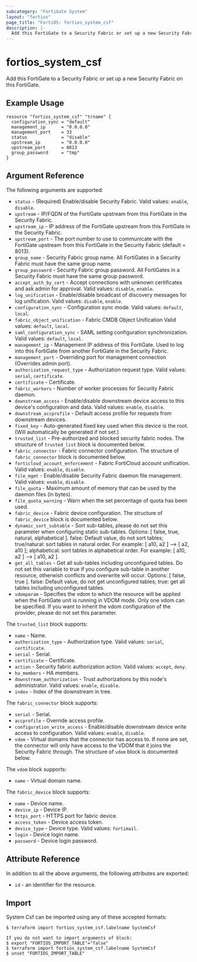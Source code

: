 ```yaml
---
subcategory: "FortiGate System"
layout: "fortios"
page_title: "FortiOS: fortios_system_csf"
description: |-
  Add this FortiGate to a Security Fabric or set up a new Security Fabric on this FortiGate.
---
```


# fortios_system_csf
Add this FortiGate to a Security Fabric or set up a new Security Fabric on this FortiGate.

## Example Usage

```hcl
resource "fortios_system_csf" "trname" {
  configuration_sync = "default"
  management_ip      = "0.0.0.0"
  management_port    = 33
  status             = "disable"
  upstream_ip        = "0.0.0.0"
  upstream_port      = 8013
  group_password     = "tmp"
}
```

## Argument Reference

The following arguments are supported:

* `status` - (Required) Enable/disable Security Fabric. Valid values: `enable`, `disable`.
* `upstream` - IP/FQDN of the FortiGate upstream from this FortiGate in the Security Fabric.
* `upstream_ip` - IP address of the FortiGate upstream from this FortiGate in the Security Fabric.
* `upstream_port` - The port number to use to communicate with the FortiGate upstream from this FortiGate in the Security Fabric (default = 8013).
* `group_name` - Security Fabric group name. All FortiGates in a Security Fabric must have the same group name.
* `group_password` - Security Fabric group password. All FortiGates in a Security Fabric must have the same group password.
* `accept_auth_by_cert` - Accept connections with unknown certificates and ask admin for approval. Valid values: `disable`, `enable`.
* `log_unification` - Enable/disable broadcast of discovery messages for log unification. Valid values: `disable`, `enable`.
* `configuration_sync` - Configuration sync mode. Valid values: `default`, `local`.
* `fabric_object_unification` - Fabric CMDB Object Unification Valid values: `default`, `local`.
* `saml_configuration_sync` - SAML setting configuration synchronization. Valid values: `default`, `local`.
* `management_ip` - Management IP address of this FortiGate. Used to log into this FortiGate from another FortiGate in the Security Fabric.
* `management_port` - Overriding port for management connection (Overrides admin port).
* `authorization_request_type` - Authorization request type. Valid values: `serial`, `certificate`.
* `certificate` - Certificate.
* `fabric_workers` - Number of worker processes for Security Fabric daemon.
* `downstream_access` - Enable/disable downstream device access to this device's configuration and data. Valid values: `enable`, `disable`.
* `downstream_accprofile` - Default access profile for requests from downstream devices.
* `fixed_key` - Auto-generated fixed key used when this device is the root. (Will automatically be generated if not set.)
* `trusted_list` - Pre-authorized and blocked security fabric nodes. The structure of `trusted_list` block is documented below.
* `fabric_connector` - Fabric connector configuration. The structure of `fabric_connector` block is documented below.
* `forticloud_account_enforcement` - Fabric FortiCloud account unification. Valid values: `enable`, `disable`.
* `file_mgmt` - Enable/disable Security Fabric daemon file management. Valid values: `enable`, `disable`.
* `file_quota` - Maximum amount of memory that can be used by the daemon files (in bytes).
* `file_quota_warning` - Warn when the set percentage of quota has been used.
* `fabric_device` - Fabric device configuration. The structure of `fabric_device` block is documented below.
* `dynamic_sort_subtable` - Sort sub-tables, please do not set this parameter when configuring static sub-tables. Options: [ false, true, natural, alphabetical ]. false: Default value, do not sort tables; true/natural: sort tables in natural order. For example: [ a10, a2 ] --> [ a2, a10 ]; alphabetical: sort tables in alphabetical order. For example: [ a10, a2 ] --> [ a10, a2 ].
* `get_all_tables` - Get all sub-tables including unconfigured tables. Do not set this variable to true if you configure sub-table in another resource, otherwish conflicts and overwrite will occur. Options: [ false, true ]. false: Default value, do not get unconfigured tables; true: get all tables including unconfigured tables. 
* `vdomparam` - Specifies the vdom to which the resource will be applied when the FortiGate unit is running in VDOM mode. Only one vdom can be specified. If you want to inherit the vdom configuration of the provider, please do not set this parameter.

The `trusted_list` block supports:

* `name` - Name.
* `authorization_type` - Authorization type. Valid values: `serial`, `certificate`.
* `serial` - Serial.
* `certificate` - Certificate.
* `action` - Security fabric authorization action. Valid values: `accept`, `deny`.
* `ha_members` - HA members.
* `downstream_authorization` - Trust authorizations by this node's administrator. Valid values: `enable`, `disable`.
* `index` - Index of the downstream in tree.

The `fabric_connector` block supports:

* `serial` - Serial.
* `accprofile` - Override access profile.
* `configuration_write_access` - Enable/disable downstream device write access to configuration. Valid values: `enable`, `disable`.
* `vdom` - Virtual domains that the connector has access to. If none are set, the connector will only have access to the VDOM that it joins the Security Fabric through. The structure of `vdom` block is documented below.

The `vdom` block supports:

* `name` - Virtual domain name.

The `fabric_device` block supports:

* `name` - Device name.
* `device_ip` - Device IP.
* `https_port` - HTTPS port for fabric device.
* `access_token` - Device access token.
* `device_type` - Device type. Valid values: `fortimail`.
* `login` - Device login name.
* `password` - Device login password.


## Attribute Reference

In addition to all the above arguments, the following attributes are exported:
* `id` - an identifier for the resource.

## Import

System Csf can be imported using any of these accepted formats:
```
$ terraform import fortios_system_csf.labelname SystemCsf

If you do not want to import arguments of block:
$ export "FORTIOS_IMPORT_TABLE"="false"
$ terraform import fortios_system_csf.labelname SystemCsf
$ unset "FORTIOS_IMPORT_TABLE"
```
